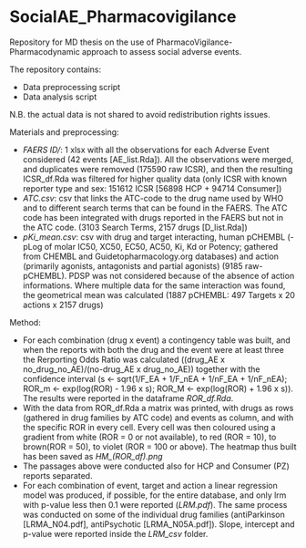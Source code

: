 # SocialAE_Pharmacovigilance

Repository for MD thesis on the use of PharmacoVigilance-Pharmacodynamic approach to assess social adverse events.

The repository contains:
- Data preprocessing script
- Data analysis script

N.B. the actual data is not shared to avoid redistribution rights issues.

Materials and preprocessing:
* *FAERS ID/*: 1 xlsx with all the observations for each Adverse Event considered (42 events [AE_list.Rda]). All the observations were merged, and duplicates were removed (175590 raw ICSR), and then the resulting ICSR_df.Rda was filtered for higher quality data (only ICSR with known reporter type and sex: 151612 ICSR [56898 HCP + 94714 Consumer])
* *ATC.csv*: csv that links the ATC-code to the drug name used by WHO and to different search terms that can be found in the FAERS. The ATC code has been integrated with drugs reported in the FAERS but not in the ATC code. (3103 Search Terms, 2157 drugs [D_list.Rda])
* *pKi_mean.csv*: csv with drug and target interacting, human pCHEMBL (-pLog of molar IC50, XC50, EC50, AC50, Ki, Kd or Potency; gathered from CHEMBL and Guidetopharmacology.org databases) and action (primarily agonists, antagonists and partial agonists) (9185 raw-pCHEMBL). PDSP was not considered because of the absence of action informations. Where multiple data for the same interaction was found, the geometrical mean was calculated (1887 pCHEMBL: 497 Targets x 20 actions x 2157 drugs)

Method:
* For each combination (drug x event) a contingency table was built, and when the reports with both the drug and the event were at least three the Rerporting Odds Ratio was calculated ((drug_AE x no_drug_no_AE)/(no-drug_AE x drug_no_AE)) together with the confidence interval (s <- sqrt(1/F_EA + 1/F_nEA + 1/nF_EA + 1/nF_nEA);  ROR_m <- exp(log(ROR) - 1.96 x s); ROR_M <- exp(log(ROR) + 1.96 x s)). The results were reported in the dataframe *ROR_df.Rda*.
* With the data from ROR_df.Rda a matrix was printed, with drugs as rows (gathered in drug families by ATC code) and events as column, and with the specific ROR in every cell. Every cell was then coloured using a gradient from white (ROR = 0 or not available), to red (ROR = 10), to brown(ROR = 50), to violet (ROR = 100 or above). The heatmap thus built has been saved as *HM_(ROR_df).png*
* The passages above were conducted also for HCP and Consumer (PZ) reports separated.
* For each combination of event, target and action a linear regression model was produced, if possible, for the entire database, and only lrm with p-value less then 0.1 were reported (*LRM.pdf*). The same process was conducted on some of the individual drug families (antiParkinson [LRMA_N04.pdf], antiPsychotic [LRMA_N05A.pdf]). Slope, intercept and p-value were reported inside the *LRM_csv* folder.